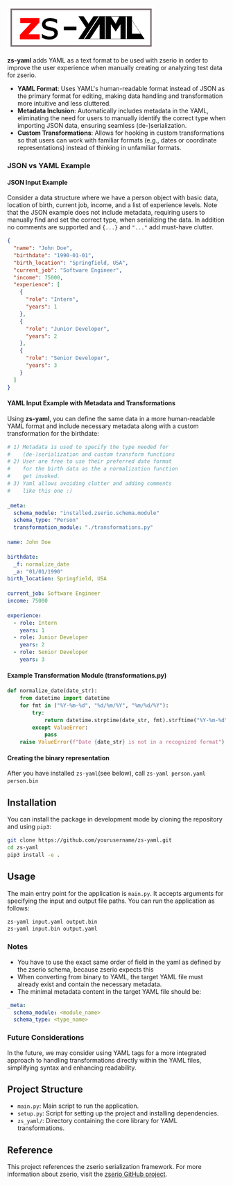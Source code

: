 <img src="doc/zs-yaml.png" height="100">

**zs-yaml** adds YAML as a text format to be used with zserio in order to improve the user experience when manually creating or analyzing test data for zserio.

- **YAML Format**: Uses YAML's human-readable format instead of JSON as the primary format for editing, making data handling and transformation more intuitive and less cluttered.
- **Metadata Inclusion**: Automatically includes metadata in the YAML, eliminating the need for users to manually identify the correct type when importing JSON data, ensuring seamless (de-)serialization.
- **Custom Transformations**: Allows for hooking in custom transformations so that users can work with familiar formats (e.g., dates or coordinate representations) instead of thinking in unfamiliar formats.

### JSON vs YAML Example

#### JSON Input Example
Consider a data structure where we have a person object with basic data,
location of birth, current job, income, and a list of experience levels.
Note that the JSON example does not include metadata, requiring users to
manually find and set the correct type, when serializing the data.
In addition no comments are supported and `{...}` and `"..."` add must-have
clutter.

```json
{
  "name": "John Doe",
  "birthdate": "1990-01-01",
  "birth_location": "Springfield, USA",
  "current_job": "Software Engineer",
  "income": 75000,
  "experience": [
    {
      "role": "Intern",
      "years": 1
    },
    {
      "role": "Junior Developer",
      "years": 2
    },
    {
      "role": "Senior Developer",
      "years": 3
    }
  ]
}
```

#### YAML Input Example with Metadata and Transformations
Using **zs-yaml**, you can define the same data in a more human-readable YAML format and include necessary metadata along with a custom transformation for the birthdate:

```yaml
# 1) Metadata is used to specify the type needed for
#    (de-)serialization and custom transform functions
# 2) User are free to use their preferred date format
#    for the birth data as the a normalization function
#    get invoked.
# 3) Yaml allows avoiding clutter and adding comments
#    like this one :)

_meta:
  schema_module: "installed.zserio.schema.module"
  schema_type: "Person"
  transformation_module: "./transformations.py"

name: John Doe

birthdate:
  _f: normalize_date
  _a: "01/01/1990"
birth_location: Springfield, USA

current_job: Software Engineer
income: 75000

experience:
  - role: Intern
    years: 1
  - role: Junior Developer
    years: 2
  - role: Senior Developer
    years: 3
```

#### Example Transformation Module (transformations.py)

```python
def normalize_date(date_str):
    from datetime import datetime
    for fmt in ("%Y-%m-%d", "%d/%m/%Y", "%m/%d/%Y"):
        try:
            return datetime.strptime(date_str, fmt).strftime("%Y-%m-%d")
        except ValueError:
            pass
    raise ValueError(f"Date {date_str} is not in a recognized format")
```

#### Creating the binary representation

After you have installed `zs-yaml`(see below), call `zs-yaml person.yaml person.bin`

## Installation

You can install the package in development mode by cloning the repository and using `pip3`:

```bash
git clone https://github.com/yourusername/zs-yaml.git
cd zs-yaml
pip3 install -e .
```

## Usage

The main entry point for the application is `main.py`. It accepts arguments for specifying the input and output file paths. You can run the application as follows:

```bash
zs-yaml input.yaml output.bin
zs-yaml input.bin output.yaml
```

### Notes

- You have to use the exact same order of field in the yaml as defined by the zserio schema, because zserio expects this
- When converting from binary to YAML, the target YAML file must already exist and contain the necessary metadata.
- The minimal metadata content in the target YAML file should be:

```yaml
_meta:
  schema_module: <module_name>
  schema_type: <type_name>
```

### Future Considerations

In the future, we may consider using YAML tags for a more integrated approach to handling transformations directly within the YAML files, simplifying syntax and enhancing readability.

## Project Structure

- `main.py`: Main script to run the application.
- `setup.py`: Script for setting up the project and installing dependencies.
- `zs_yaml/`: Directory containing the core library for YAML transformations.

## Reference

This project references the zserio serialization framework. For more information about zserio, visit the [zserio GitHub project](https://github.com/ndsev/zserio).
